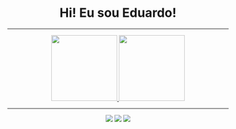
<div align="center"><h1>Hi! Eu sou Eduardo!</h1></div>
<hr>
<div align="center" display="flex">
  <a href="https://github.com/Duzoka">
  <img height="150em" src="https://github-readme-stats.vercel.app/api?username=duzoka&show_icons=true&theme=tokyonight&include_all_commits=true&count_private=true"/>
  <img height="150em" src="https://github-readme-stats.vercel.app/api/top-langs/?username=duzoka&layout=compact&langs_count=7&theme=tokyonight"/>
</div>

  <hr>
  
  <div align="center"> 
 	<a href="https://www.twitch.tv/phatheys" target="_blank"><img src="https://img.shields.io/badge/Twitch-9146FF?style=for-the-badge&logo=twitch&logoColor=white" target="_blank"></a>
 <a href="https://discord.com/users/eoduzoka#5978" target="_blank"><img src="https://img.shields.io/badge/Discord-7289DA?style=for-the-badge&logo=discord&logoColor=white" target="_blank"></a> 
  <a href = "mailto:eduardosilvamesquita61@gmail.com"><img src="https://img.shields.io/badge/-Gmail-%23333?style=for-the-badge&logo=gmail&logoColor=white" target="_blank"></a>
 <!-- <a href="https://www.linkedin.com/in/rafaella-ballerini-45875016a" target="_blank"><img src="https://img.shields.io/badge/-LinkedIn-%230077B5?style=for-the-badge&logo=linkedin&logoColor=white" target="_blank"></a> -->
 
</div>
